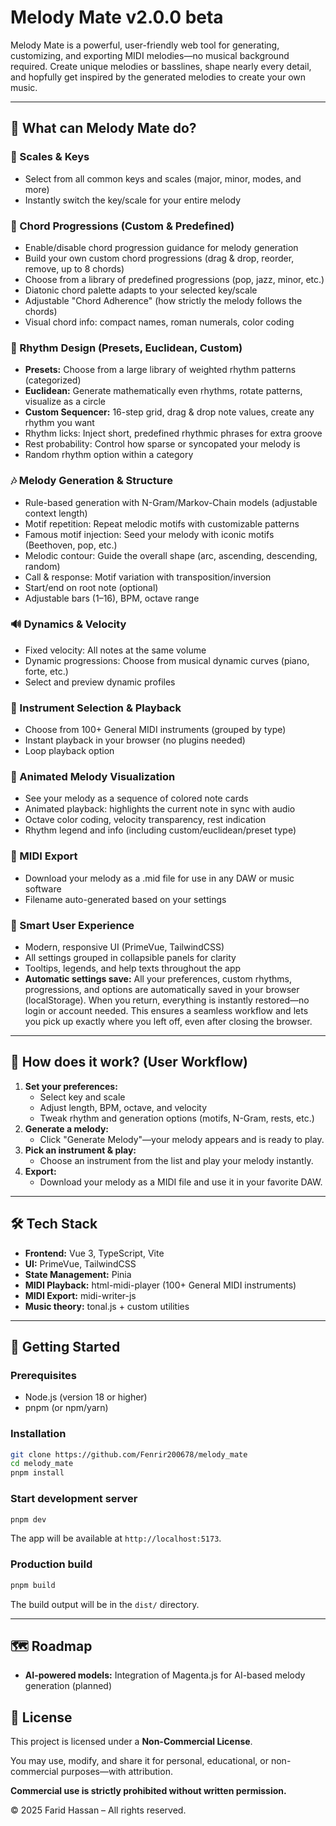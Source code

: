 # Melody Mate v2.0.0 beta

Melody Mate is a powerful, user-friendly web tool for generating, customizing, and exporting MIDI melodies—no musical background required. Create unique melodies or basslines, shape nearly every detail, and hopfully get inspired by the generated melodies to create your own music.

---

## 🎵 What can Melody Mate do?

### 🎼 Scales & Keys

- Select from all common keys and scales (major, minor, modes, and more)
- Instantly switch the key/scale for your entire melody

### 🔗 Chord Progressions (Custom & Predefined)

- Enable/disable chord progression guidance for melody generation
- Build your own custom chord progressions (drag & drop, reorder, remove, up to 8 chords)
- Choose from a library of predefined progressions (pop, jazz, minor, etc.)
- Diatonic chord palette adapts to your selected key/scale
- Adjustable "Chord Adherence" (how strictly the melody follows the chords)
- Visual chord info: compact names, roman numerals, color coding

### 🥁 Rhythm Design (Presets, Euclidean, Custom)

- **Presets:** Choose from a large library of weighted rhythm patterns (categorized)
- **Euclidean:** Generate mathematically even rhythms, rotate patterns, visualize as a circle
- **Custom Sequencer:** 16-step grid, drag & drop note values, create any rhythm you want
- Rhythm licks: Inject short, predefined rhythmic phrases for extra groove
- Rest probability: Control how sparse or syncopated your melody is
- Random rhythm option within a category

### 🎶 Melody Generation & Structure

- Rule-based generation with N-Gram/Markov-Chain models (adjustable context length)
- Motif repetition: Repeat melodic motifs with customizable patterns
- Famous motif injection: Seed your melody with iconic motifs (Beethoven, pop, etc.)
- Melodic contour: Guide the overall shape (arc, ascending, descending, random)
- Call & response: Motif variation with transposition/inversion
- Start/end on root note (optional)
- Adjustable bars (1–16), BPM, octave range

### 🔊 Dynamics & Velocity

- Fixed velocity: All notes at the same volume
- Dynamic progressions: Choose from musical dynamic curves (piano, forte, etc.)
- Select and preview dynamic profiles

### 🎹 Instrument Selection & Playback

- Choose from 100+ General MIDI instruments (grouped by type)
- Instant playback in your browser (no plugins needed)
- Loop playback option

### 👀 Animated Melody Visualization

- See your melody as a sequence of colored note cards
- Animated playback: highlights the current note in sync with audio
- Octave color coding, velocity transparency, rest indication
- Rhythm legend and info (including custom/euclidean/preset type)

### 💾 MIDI Export

- Download your melody as a .mid file for use in any DAW or music software
- Filename auto-generated based on your settings

### 🧠 Smart User Experience

- Modern, responsive UI (PrimeVue, TailwindCSS)
- All settings grouped in collapsible panels for clarity
- Tooltips, legends, and help texts throughout the app
- **Automatic settings save:** All your preferences, custom rhythms, progressions, and options are automatically saved in your browser (localStorage). When you return, everything is instantly restored—no login or account needed. This ensures a seamless workflow and lets you pick up exactly where you left off, even after closing the browser.

---

## 🚦 How does it work? (User Workflow)

1. **Set your preferences:**
   - Select key and scale
   - Adjust length, BPM, octave, and velocity
   - Tweak rhythm and generation options (motifs, N-Gram, rests, etc.)
2. **Generate a melody:**
   - Click "Generate Melody"—your melody appears and is ready to play.
3. **Pick an instrument & play:**
   - Choose an instrument from the list and play your melody instantly.
4. **Export:**
   - Download your melody as a MIDI file and use it in your favorite DAW.

---

## 🛠️ Tech Stack

- **Frontend:** Vue 3, TypeScript, Vite
- **UI:** PrimeVue, TailwindCSS
- **State Management:** Pinia
- **MIDI Playback:** html-midi-player (100+ General MIDI instruments)
- **MIDI Export:** midi-writer-js
- **Music theory:** tonal.js + custom utilities

---

## 🚀 Getting Started

### Prerequisites

- Node.js (version 18 or higher)
- pnpm (or npm/yarn)

### Installation

```bash
git clone https://github.com/Fenrir200678/melody_mate
cd melody_mate
pnpm install
```

### Start development server

```bash
pnpm dev
```

The app will be available at `http://localhost:5173`.

### Production build

```bash
pnpm build
```

The build output will be in the `dist/` directory.

---

## 🗺️ Roadmap

- **AI-powered models:** Integration of Magenta.js for AI-based melody generation (planned)

## 📜 License

This project is licensed under a **Non-Commercial License**.

You may use, modify, and share it for personal, educational, or non-commercial purposes—with attribution.

**Commercial use is strictly prohibited without written permission.**

© 2025 Farid Hassan – All rights reserved.
